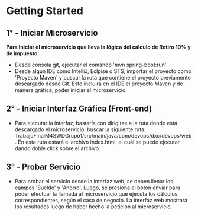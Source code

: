 # Getting Started

## 1° - Iniciar Microservicio

**Para Iniciar el microservicio que lleva la lógica del cálculo de Retiro 10% y de impuesto:**

- Desde consola git, ejecutar el comando 'mvn spring-boot:run'
- Desde algún IDE como IntelliJ, Eclpise o STS, importar el proyecto como 'Proyecto Maven' y buscar la ruta que contiene el proyecto previamente descargado desde Git. Esto incluirá en el IDE el proyecto Maven y de manera gráfica, poder iniciar el microservicio.

## 2° - Iniciar Interfaz Gráfica (Front-end)

* Para ejecutar la interfaz, bastaría con dirigirse a la ruta donde está descargado el microservicio, buscar la siguiente ruta: TrabajoFinalM4SWDGrupo1/src/main/java/com/devops/dxc/devops/web. En esta ruta estará el archivo index.html, el cuál se puede ejecutar dando doble click sobre el archivo.

## 3° - Probar Servicio

* Para probar el servicio desde la interfaz web, se deben llenar los campos 'Sueldo' y 'Ahorro'. Luego, se presiona el botón enviar para poder efectuar la llamada al microservicio que ejecuta los cálculos correspondientes, según el caso de negocio. La interfaz web mostrará los resultados luego de haber hecho la petición al microservicio.